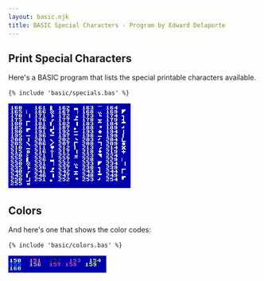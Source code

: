 ```yaml
---
layout: basic.njk
title: BASIC Special Characters - Program by Edward Delaporte
---
```


## Print Special Characters

Here's a BASIC program that lists the special printable characters available.

```basic
{% include 'basic/specials.bas' %}
```

![BASIC program - list characters](/img/basic/specials.PNG)

## Colors

And here's one that shows the color codes:

```basic
{% include 'basic/colors.bas' %}
```

![BASIC program output - show colors](/img/basic/colors.PNG)
